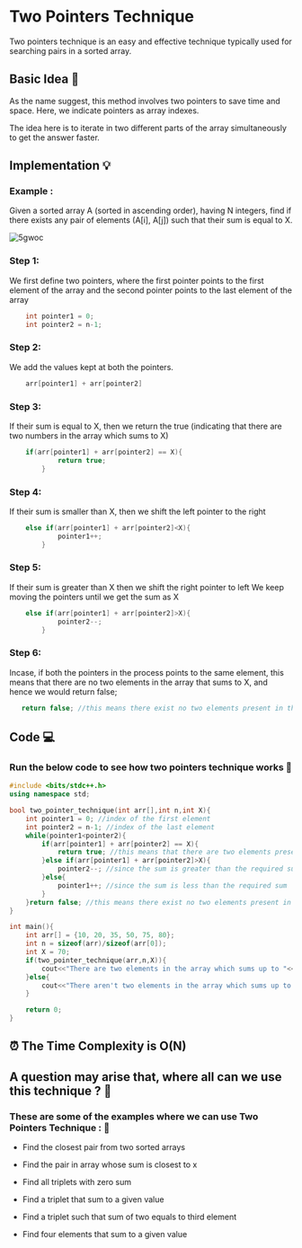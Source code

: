 # Two Pointers Technique 

<!-- ## Definition -->

Two pointers technique is an easy and effective technique typically used for searching pairs in a sorted array.

## Basic Idea 🧠

As the name suggest, this method involves two pointers to save time and space. 
Here, we indicate pointers as array indexes.

The idea here is to iterate in two different parts of the array simultaneously to get the answer faster.

## Implementation 💡

### Example : 

Given a sorted array A (sorted in ascending order), having N integers, find if there exists any pair of elements (A[i], A[j]) such that their sum is equal to X.

![5gwoc](https://user-images.githubusercontent.com/75165587/133954370-bd138665-ba40-445e-b64f-d77b314c4afa.png)

### Step 1: 
We first define two pointers, where the first pointer points to the first element of the array and the second pointer points to the last element of the array 

```C++
    int pointer1 = 0;  
    int pointer2 = n-1;
```

### Step 2: 
We add the values kept at both the pointers.

```C++
    arr[pointer1] + arr[pointer2]
```

### Step 3: 
If their sum is equal to X, then we return the true (indicating that there are two numbers in the array which sums to X)

```C++
    if(arr[pointer1] + arr[pointer2] == X){
            return true; 
        }
```


### Step 4: 
If their sum is smaller than X, then we shift the left pointer to the right

```C++
    else if(arr[pointer1] + arr[pointer2]<X){
            pointer1++; 
        }
```


### Step 5:
If their sum is greater than X then we shift the right pointer to left
We keep moving the pointers until we get the sum as X

```C++
    else if(arr[pointer1] + arr[pointer2]>X){
            pointer2--; 
        }
```

### Step 6:
Incase, if both the pointers in the process points to the same element, this means that there are no two elements in the array that sums to X, and hence we would return false;

```C++
   return false; //this means there exist no two elements present in the array which sums up to X
```

## Code 💻
### Run the below code to see how two pointers technique works 🤖
```C++
#include <bits/stdc++.h>
using namespace std;

bool two_pointer_technique(int arr[],int n,int X){
    int pointer1 = 0; //index of the first element 
    int pointer2 = n-1; //index of the last element 
    while(pointer1<pointer2){
        if(arr[pointer1] + arr[pointer2] == X){
            return true; //this means that there are two elements present in the array which sums up to X
        }else if(arr[pointer1] + arr[pointer2]>X){
            pointer2--; //since the sum is greater than the required sum 
        }else{
            pointer1++; //since the sum is less than the required sum 
        }
    }return false; //this means there exist no two elements present in the array which sums up to X
}

int main(){
    int arr[] = {10, 20, 35, 50, 75, 80};
    int n = sizeof(arr)/sizeof(arr[0]); 
    int X = 70;
    if(two_pointer_technique(arr,n,X)){
        cout<<"There are two elements in the array which sums up to "<<X;
    }else{
        cout<<"There aren't two elements in the array which sums up to "<<X;
    }

    return 0;
}
```
## ⏰ The Time Complexity is O(N) 

##   A question may arise that, where all can we use this technique ? 💬

###  These are some of the examples where we can use Two Pointers Technique : 📖

- Find the closest pair from two sorted arrays

- Find the pair in array whose sum is closest to x

- Find all triplets with zero sum

- Find a triplet that sum to a given value

- Find a triplet such that sum of two equals to third element

- Find four elements that sum to a given value
